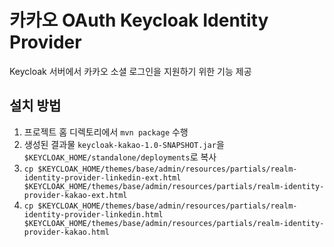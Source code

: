 # 카카오 OAuth Keycloak Identity Provider

Keycloak 서버에서 카카오 소셜 로그인을 지원하기 위한 기능 제공

## 설치 방법
1. 프로젝트 홈 디렉토리에서 `mvn package` 수행
2. 생성된 결과물 `keycloak-kakao-1.0-SNAPSHOT.jar`을 `$KEYCLOAK_HOME/standalone/deployments`로 복사
3. `cp $KEYCLOAK_HOME/themes/base/admin/resources/partials/realm-identity-provider-linkedin-ext.html $KEYCLOAK_HOME/themes/base/admin/resources/partials/realm-identity-provider-kakao-ext.html`
4. `cp $KEYCLOAK_HOME/themes/base/admin/resources/partials/realm-identity-provider-linkedin.html $KEYCLOAK_HOME/themes/base/admin/resources/partials/realm-identity-provider-kakao.html` 